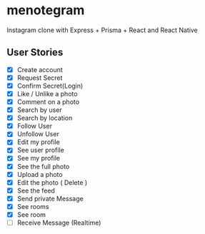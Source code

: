 # menotegram

Instagram clone with Express + Prisma + React and React Native

## User Stories

-   [x] Create account
-   [x] Request Secret
-   [x] Confirm Secret(Login)
-   [x] Like / Unlike a photo
-   [x] Comment on a photo
-   [x] Search by user
-   [x] Search by location
-   [x] Follow User
-   [x] Unfollow User
-   [x] Edit my profile
-   [x] See user profile
-   [x] See my profile
-   [x] See the full photo
-   [x] Upload a photo
-   [x] Edit the photo ( Delete )
-   [x] See the feed
-   [x] Send private Message
-   [x] See rooms
-   [x] See room
-   [ ] Receive Message (Realtime)
